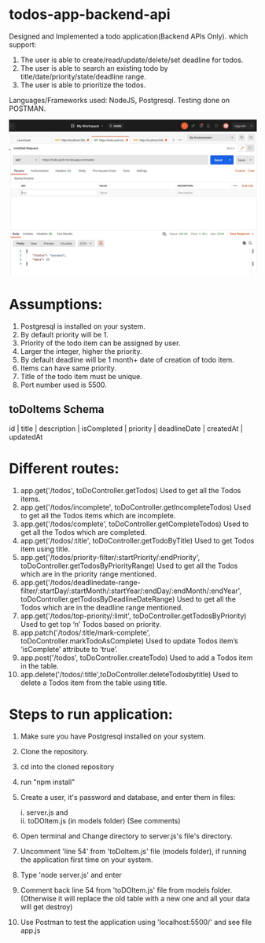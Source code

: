 # todos-app-backend-api

Designed and Implemented a todo application(Backend APIs Only).
which support: 
1. The user is able to create/read/update/delete/set deadline for todos.
2. The user is able to search an existing todo by title/date/priority/state/deadline range.
3. The user is able to prioritize the todos.

Languages/Frameworks used: NodeJS, Postgresql.
Testing done on POSTMAN.

![img](screenshot/img1.jpg)

# Assumptions:
1. Postgresql is installed on your system.
2. By default priority will be 1.
3. Priority of the todo item can be assigned by user.
4. Larger the integer, higher the priority.
5. By default deadline will be 1 month+ date of creation of todo item.
6. Items can have same priority.
7. Title of the todo item must be unique.
8. Port number used is 5500.



## toDoItems Schema
id  | title | description | isCompleted | priority | deadlineDate | createdAt | updatedAt


# Different routes:
1. app.get('/todos', toDoController.getTodos)
    Used to get all the Todos items.
2. app.get('/todos/incomplete', toDoController.getIncompleteTodos)
    Used to get all the Todos items which are incomplete.
3. app.get('/todos/complete', toDoController.getCompleteTodos)
    Used to get all the Todos which are completed.
4. app.get('/todos/:title', toDoController.getTodoByTitle)
    Used to get Todos item using title.
5. app.get('/todos/priority-filter/:startPriority/:endPriority', toDoController.getTodosByPriorityRange)
    Used to get all the Todos which are in the priority range mentioned.
6. app.get('/todos/deadlinedate-range-filter/:startDay/:startMonth/:startYear/:endDay/:endMonth/:endYear', toDoController.getTodosByDeadlineDateRange)
    Used to get all the Todos which are in the deadline range mentioned.
8. app.get('/todos/top-priority/:limit', toDoController.getTodosByPriority)
    Used to get top ‘n’ Todos based on priority.
9. app.patch('/todos/:title/mark-complete', toDoController.markTodoAsComplete)
    Used to update Todos item’s ‘isComplete’ attribute to ‘true’.
10. app.post('/todos', toDoController.createTodo)
    Used to add a Todos item in the table.
11. app.delete('/todos/:title',toDoController.deleteTodosbytitle)
    Used to delete a Todos item from the table using title.

# Steps to run application:
1. Make sure you have Postgresql installed on your system.
2. Clone the repository.
3. cd into the cloned repository
3. run "npm install"
4. Create a user, it's password and database, and enter them in files:

    i.  server.js and   
    ii. toDOItem.js (in models folder)
       (See comments)
3. Open terminal and Change directory to server.js's file's directory.
4. Uncomment 'line 54' from 'toDoItem.js' file (models folder), if running the application first time on your system.  
5. Type 'node server.js' and enter 
6. Comment back line 54 from 'toDOItem.js' file from models folder.
    (Otherwise it will replace the old table with a new one and all your data will get destroy)
7. Use Postman to test the application using 'localhost:5500/' and see file app.js
